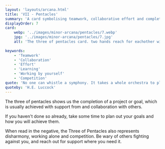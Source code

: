 ```yaml
---
layout: 'layouts/arcana.html'
title: 'VII - Pentacles'
summary: 'A card symbolising teamwork, collaborative effort and completion of goals.'
displayOrder: 7
card:
    webp: '../images/minor-arcana/pentacles/7.webp'
    jpg: '../images/minor-arcana/pentacles/7.jpg'
    alt: 'The three of pentacles card. two hands reach for eachother with light flowing around both. Three pentacles hover in the air above.'
    
keywords:
    - 'Teamwork'
    - 'Collaboration'
    - 'Effort'
    - 'Learning'
    - 'Working by yourself'
    - 'Competition'
quote: 'No one can whistle a symphony. It takes a whole orchestra to play it'
quoteby: 'H.E. Luccock'
---
```


The three of pentacles shows us the completion of a project or goal, which is usually achieved with support from and collaboration with others.

If you haven't done so already, take some time to plan out your goals and how you will achieve them.

When read in the negative, the Three of Pentacles also represents disharmony, working alone and competition. Be wary of others fighting against you, and reach out for support where you need it.